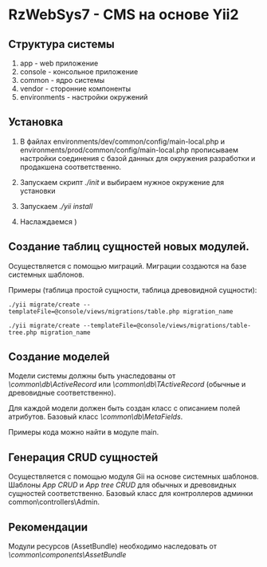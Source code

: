 RzWebSys7 - CMS на основе Yii2
===================================

Структура системы
-----------------
1) app - web приложение
2) console - консольное приложение
3) common - ядро системы
4) vendor - сторонние компоненты
5) environments - настройки окружений

Установка
---------
1) В файлах environments/dev/common/config/main-local.php и environments/prod/common/config/main-local.php
прописываем настройки соединения с базой данных для окружения разработки и продакшена соответственно.

2) Запускаем скрипт *./init* и выбираем нужное окружение для установки

3) Запускаем *./yii install*

4) Наслаждаемся )

Создание таблиц сущностей новых модулей.
---------------------------------------
Осуществляется с помощью миграций. Миграции создаются на базе системных шаблонов.

Примеры (таблица простой сущности, таблица древовидной сущности):

```
./yii migrate/create --templateFile=@console/views/migrations/table.php migration_name

./yii migrate/create --templateFile=@console/views/migrations/table-tree.php migration_name
```

Создание моделей
----------------
Модели системы должны быть унаследованы от *\common\db\ActiveRecord* или *\common\db\TActiveRecord*
(обычные и древовидные соответственно).

Для каждой модели должен быть создан класс с описанием полей атрибутов. Базовый класс *\common\db\MetaFields*.

Примеры кода можно найти в модуле main.

Генерация CRUD сущностей
------------------------
Осуществляется с помощью модуля Gii на основе системных шаблонов. Шаблоны *App CRUD* и *App tree CRUD*
для обычных и древовидных сущностей соответственно.
Базовый класс для контроллеров админки common\controllers\Admin.

Рекомендации
------------
Модули ресурсов (AssetBundle) необходимо наследовать от *\common\components\AssetBundle*